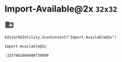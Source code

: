 # Import-Available@2x `32x32`
<img src="/img/Import-Available@2x.png" width=32 height=32>

``` CSharp
EditorGUIUtility.IconContent("Import-Available@2x")
```
```
Import-Available@2x
```
```
-3257461684408739899
```
